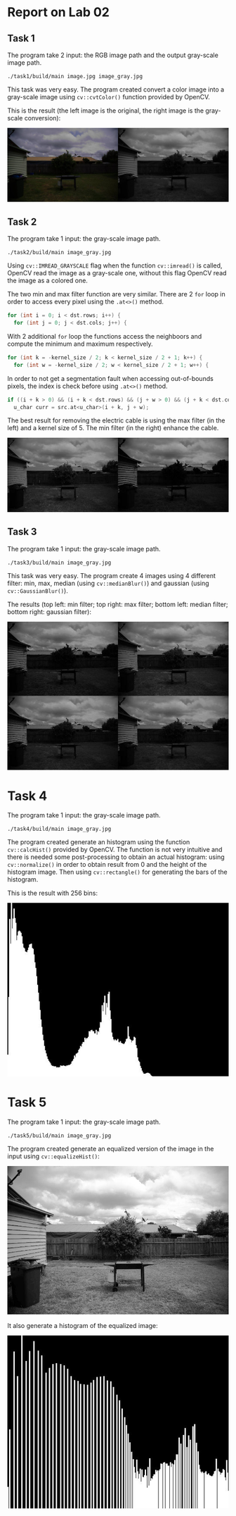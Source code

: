 # Report on Lab 02

## Task 1
The program take 2 input: the RGB image path and the output gray-scale image path.
```shell
./task1/build/main image.jpg image_gray.jpg
```
This task was very easy. The program created convert a color image into a gray-scale image using `cv::cvtColor()` function provided by OpenCV.

This is the result (the left image is the original, the right image is the gray-scale conversion):

![](assets/task1.jpg)

## Task 2
The program take 1 input: the gray-scale image path.
```shell
./task2/build/main image_gray.jpg
```
Using `cv::IMREAD_GRAYSCALE` flag when the function `cv::imread()` is called, OpenCV read the image as a gray-scale one, without this flag OpenCV read the image as a colored one.

The two min and max filter function are very similar. There are 2 `for` loop in order to access every pixel using the `.at<>()` method.
```c++
for (int i = 0; i < dst.rows; i++) {
  for (int j = 0; j < dst.cols; j++) {
```
With 2 additional `for` loop the functions access the neighboors and compute the minimum and maximum respectively.
```c++
for (int k = -kernel_size / 2; k < kernel_size / 2 + 1; k++) {
  for (int w = -kernel_size / 2; w < kernel_size / 2 + 1; w++) {
```
In order to not get a segmentation fault when accessing out-of-bounds pixels, the index is check before using `.at<>()` method.
```c++
if ((i + k > 0) && (i + k < dst.rows) && (j + w > 0) && (j + k < dst.cols)) {
  u_char curr = src.at<u_char>(i + k, j + w);
```

The best result for removing the electric cable is using the max filter (in the left) and a kernel size of 5. The min filter (in the right) enhance the cable.

![](assets/task2.jpg)

## Task 3
The program take 1 input: the gray-scale image path.
```shell
./task3/build/main image_gray.jpg
```

This task was very easy. The program create 4 images using 4 different filter: min, max, median (using `cv::medianBlur()`) and gaussian (using `cv::GaussianBlur()`).

The results (top left: min filter; top right: max filter; bottom left: median filter; bottom right: gaussian filter):

![](assets/task3.jpg)

# Task 4
The program take 1 input: the gray-scale image path.
```shell
./task4/build/main image_gray.jpg
```

The program created generate an histogram using the function `cv::calcHist()` provided by OpenCV. The function is not very intuitive and there is needed some post-processing to obtain an actual histogram: using `cv::normalize()` in order to obtain result from 0 and the height of the histogram image. Then using `cv::rectangle()` for generating the bars of the histogram.

This is the result with 256 bins:

![](assets/task4.jpg)

# Task 5
The program take 1 input: the gray-scale image path.
```shell
./task5/build/main image_gray.jpg
```

The program created generate an equalized version of the image in the input using `cv::equalizeHist()`:

![](assets/task5a.jpg)

It also generate a histogram of the equalized image:

![](assets/task5b.jpg)
